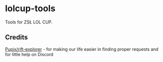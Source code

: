 # lolcup-tools
Tools for ZSŁ LOL CUP.

## Credits
[Pupix/rift-explorer](https://github.com/Pupix/rift-explorer) - for making our life easier in finding proper requests and for little help on Discord
